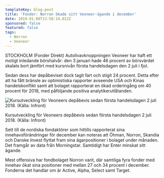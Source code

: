 ```yaml
---
templateKey: blog-post
title: 'Fonder: Norron ökade sitt Veoneer-ägande i december'
date: 2019-01-08T13:58:14.012Z
sponsored: false
featured: false
tags:
  - Norron
  - Veoneer
---
```

STOCKHOLM (Fonder Direkt) Autolivavknoppningen Veoneer har haft ett motigt inledande börshalvår: den 3 januari hade 46 procent av börsvärdet skalats bort jämfört med kursnivån första handelsdagen den 2 juli i fjol.

Sedan dess har depåbeviset dock tagit fart och stigit 24 procent. Detta efter att ha fått bränsle av optimistiska rapporter avseende USA och Kinas handelskonflikt samt att bolaget rapporterat en ökad orderingång om 40 procent för 2018, med påföljande positiva analytikerutlåtanden.

![Kursutveckling för Veoneers depåbevis sedan första handelsdagen 2 juli 2018. (Källa: Infront)](/img/veoneer.png)

<span class="image-caption">Kursutveckling för Veoneers depåbevis sedan första handelsdagen 2 juli 2018. (Källa: Infront)</span>

Sett till de nordiska fondaktörer som hittills rapporterat sina innehavsförändringar för december kan noteras att Öhman, Norron, Skandia och Danske Invest flyttat fram sina ägarpositioner i bolaget under månaden. Det framgår av data från Morningstar. Samtidigt har Enter minskat sitt ägande.

Mest offensiva har fondbolaget Norron varit, där samtliga fyra fonder med innehav ökat sina positioner med mellan 27 och 34 procent i december. Fonderna det handlar om är Active, Alpha, Select samt Target.
